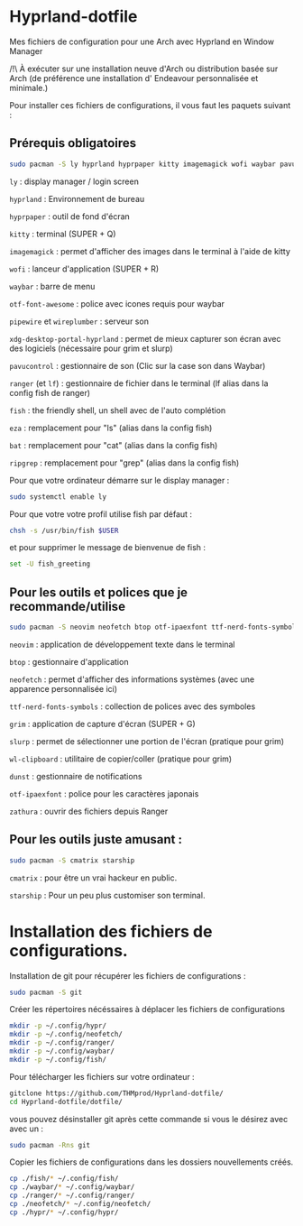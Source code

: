 # Hyprland-dotfile
Mes fichiers de configuration pour une Arch avec Hyprland en Window Manager

/!\ À exécuter sur une installation neuve d'Arch ou distribution basée sur Arch (de préférence une installation d' Endeavour personnalisée et minimale.)

Pour installer ces fichiers de configurations, il vous faut les paquets suivant :

## Prérequis obligatoires
```bash
sudo pacman -S ly hyprland hyprpaper kitty imagemagick wofi waybar pavucontrol otf-font-awesome ranger lf pipewire wireplumber xdg-desktop-portal-hyprland fish eza ripgrep bat
```

`ly` : display manager / login screen

`hyprland` : Environnement de bureau

`hyprpaper` : outil de fond d'écran

`kitty` : terminal (SUPER + Q)

`imagemagick` : permet d'afficher des images dans le terminal à l'aide de kitty

`wofi` : lanceur d'application (SUPER + R)

`waybar` : barre de menu

`otf-font-awesome` : police avec icones requis pour waybar

`pipewire` et `wireplumber` : serveur son

`xdg-desktop-portal-hyprland` : permet de mieux capturer son écran avec des logiciels (nécessaire pour grim et slurp)

`pavucontrol` : gestionnaire de son (Clic sur la case son dans Waybar)

`ranger` (et `lf`) : gestionnaire de fichier dans le terminal (lf alias dans la config fish de ranger)

`fish` : the friendly shell, un shell avec de l'auto complétion

`eza` : remplacement pour "ls" (alias dans la config fish)

`bat` : remplacement pour "cat" (alias dans la config fish)

`ripgrep` : remplacement pour "grep" (alias dans la config fish)


Pour que votre ordinateur démarre sur le display manager :

```bash
sudo systemctl enable ly
```


Pour que votre votre profil utilise fish par défaut :

```bash
chsh -s /usr/bin/fish $USER
```
et pour supprimer le message de bienvenue de fish :

```bash
set -U fish_greeting
```

## Pour les outils et polices que je recommande/utilise

```bash
sudo pacman -S neovim neofetch btop otf-ipaexfont ttf-nerd-fonts-symbols grim slurp wl-clipboard dunst zathura zathura-cb zathura-djvu zathura-pdf-mupdf
```

`neovim` : application de développement texte dans le terminal

`btop` : gestionnaire d'application

`neofetch` : permet d'afficher des informations systèmes (avec une apparence personnalisée ici)

`ttf-nerd-fonts-symbols` : collection de polices avec des symboles

`grim` : application de capture d'écran (SUPER + G)

`slurp` : permet de sélectionner une portion de l'écran (pratique pour grim)

`wl-clipboard` : utilitaire de copier/coller (pratique pour grim)

`dunst` : gestionnaire de notifications

`otf-ipaexfont` : police pour les caractères japonais

`zathura` : ouvrir des fichiers depuis Ranger

## Pour les outils juste amusant :

```bash
sudo pacman -S cmatrix starship
```

`cmatrix` : pour être un vrai hackeur en public.

`starship` : Pour un peu plus customiser son terminal.

# Installation des fichiers de configurations.

Installation de git pour récupérer les fichiers de configurations :

```bash
sudo pacman -S git
```

Créer les répertoires nécéssaires à déplacer les fichiers de configurations

```bash
mkdir -p ~/.config/hypr/
mkdir -p ~/.config/neofetch/
mkdir -p ~/.config/ranger/
mkdir -p ~/.config/waybar/
mkdir -p ~/.config/fish/
```

Pour télécharger les fichiers sur votre ordinateur :

```bash
gitclone https://github.com/THMprod/Hyprland-dotfile/
cd Hyprland-dotfile/dotfile/
```

vous pouvez désinstaller git après cette commande si vous le désirez avec avec un :

```bash
sudo pacman -Rns git
```


Copier les fichiers de configurations dans les dossiers nouvellements créés.

```bash
cp ./fish/* ~/.config/fish/
cp ./waybar/* ~/.config/waybar/
cp ./ranger/* ~/.config/ranger/
cp ./neofetch/* ~/.config/neofetch/
cp ./hypr/* ~/.config/hypr/
```
